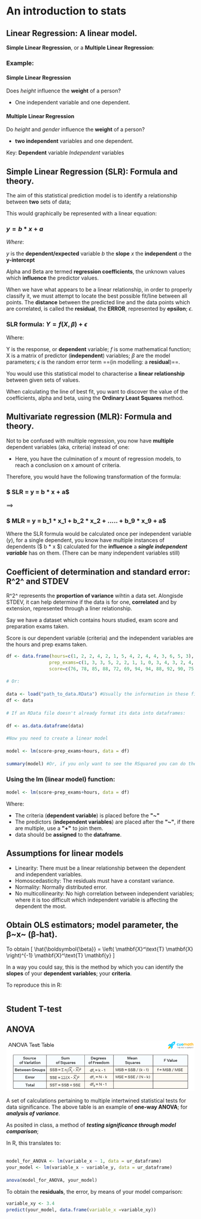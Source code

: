 # An introduction to stats

## Linear Regression: A linear model.

**Simple Linear Regression**, or a **Multiple Linear Regression**:

### Example:

#### Simple Linear Regression

Does *height* influence the **weight** of a person?

* One independent variable and one dependent.

#### Multiple Linear Regression

Do *height* and *gender* influence the **weight** of a person?

* **two independent** variables and one dependent.

Key:
**Dependent** variable
*Independent* variables

## Simple Linear Regression (SLR): Formula and theory.

The aim of this statistical prediction model is to identify a relationship between **two** sets of data; 

This would graphically be represented with a linear equation:

### $y = b * x + a$

*Where*:

$y$ is the **dependent/expected** variable
$b$ the **slope**
$x$ the **independent** 
$α$ the **y-intercept**

Alpha and Beta are termed **regression coefficients**, the unknown values which **influence** the predictor values.

When we have what appears to be a linear relationship, in order to properly classify it, we must attempt to locate the best possible fit/line between all points. The **distance** between the predicted line and the data points which are correlated, is called the **residual**, the **ERROR**, represented by **epsilon**; $ϵ$.

### SLR formula: $Y=f(X,β)+ϵ$
Where:

Y is the response, or **dependent** variable;
$f$ is some mathematical function;
X is a matrix of predictor (**independent**) variables;
$β$ are the model parameters;
$ϵ$ is the random error term ==(in modelling: a **residual**)==.

You would use this statistical model to characterise a **linear relationship** between given sets of values.

When calculating the line of best fit, you want to discover the value of the coefficients, alpha and beta, using the **Ordinary Least Squares** method. 

## Multivariate regression (MLR): Formula and theory.

Not to be confused with multiple regression, you now have **multiple** dependent variables (aka, criteria) instead of one:

* Here, you have the culmination of x mount of regression models, to reach a conclusion on x amount of criteria.

Therefore, you would have the following transformation of the formula:
### $ SLR = y = b * x + a$
==>
### $ MLR = y = b_1 * x_1 + b_2 * x_2 + ..... + b_9 * x_9 + a$ 

Where the SLR formula would be calculated once per independent variable ($y$), for a single dependent, you know have multiple instances of dependents ($ b * x $) calculated for the **influence** a ***single independent variable*** has on them. (There can be many independent variables still)

## Coefficient of determination and standard error: R^2^ and STDEV

R^2^ represents the **proportion of variance** wihtin a data set. Alongisde STDEV, it can help determine if the data is for one, **correlated** and by extension, represented through a liner relationship.

Say we have a dataset which contains hours studied, exam score and preparation exams taken.

Score is our dependent variable (criteria) and the independent variables are the hours and prep exams taken.
```R
df <- data.frame(hours=c(1, 2, 2, 4, 2, 1, 5, 4, 2, 4, 4, 3, 6, 5, 3),
                prep_exams=c(1, 3, 3, 5, 2, 2, 1, 1, 0, 3, 4, 3, 2, 4, 4),
                score=c(76, 78, 85, 88, 72, 69, 94, 94, 88, 92, 90, 75, 96, 90, 82))

# Or:

data <- load("path_to_data.RData") #Usually the information in these files should be in dataframe format.
df <- data

# If an RData file doesn't already format its data into dataframes:

df <- as.data.dataframe(data) 

#Now you need to create a linear model

model <- lm(score~prep_exams+hours, data = df)  

summary(model) #Or, if you only want to see the RSquared you can do the following: summary(model)$r.squared
```
### Using the lm (linear model) function:
```R
model <- lm(score~prep_exams+hours, data = df) 
```
Where: 
* The criteria (**dependent variable**) is placed before the **"~"**
* The predictors (**independent variables**) are placed after the **"~"**, if there are multiple, use a **"+"** to join them.
* data should be **assigned** to the **dataframe**.

## Assumptions for linear models

* Linearity: There must be a linear relationship between the dependent and independent variables.
* Homoscedasticity: The residuals must have a constant variance.
* Normality: Normally distributed error.
* No multicollinearity: No high correlation between independent variables; where it is too difficult which independent variable is affecting the dependent the most.

## Obtain OLS estimators; model parameter, the β~x~ (β-hat).

To obtain 
\[
\hat{\boldsymbol{\beta}} = \left( \mathbf{X}^\text{T} \mathbf{X} \right)^{-1} \mathbf{X}^\text{T} \mathbf{y}
\]

In a way you could say, this is the method by which you can identify the **slopes** of your **dependent variables**; your **criteria**.

To reproduce this in R:
```R

```
## Student T-test

## ANOVA

![](ANOVA.png)

A set of calculations pertaining to multiple intertwined statistical tests for data significance. The above table is an example of **one-way ANOVA**; for ***analysis of variance***.

As posited in class, a method of ***testing significance through model comparison***;

In R, this translates to:
```R

model_for_ANOVA <- lm(variable_x ~ 1, data = ur_dataframe)
your_model <- lm(variable_x ~ variable_y, data = ur_dataframe)

anova(model_for_ANOVA, your_model)
```
To obtain the **residuals**, the error, by means of your model comparison:

```R
variable_xy <- 3.4
predict(your_model, data.frame(variable_x =variable_xy))
```








